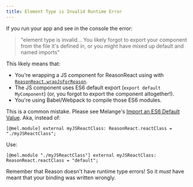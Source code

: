 ```yaml
---
title: Element Type is Invalid Runtime Error
---
```


If you run your app and see in the console the error:

> "element type is invalid... You likely forgot to export your component from the file it's defined in, or you might have mixed up default and named imports"

This likely means that:

- You're wrapping a JS component for ReasonReact using with [`ReasonReact.wrapJsForReason`](interop.md#reasonreact-using-reactjs).
- The JS component uses ES6 default export (`export default MyComponent`) (or, you forgot to export the component altogether!).
- You're using Babel/Webpack to compile those ES6 modules.

This is a common mistake. Please see Melange's [Import an ES6 Default Value][default-es6-values]. Aka, instead of:

```reason
[@mel.module] external myJSReactClass: ReasonReact.reactClass = "./myJSReactClass";
```

Use:

```reason
[@mel.module "./myJSReactClass"] external myJSReactClass: ReasonReact.reactClass = "default";
```

Remember that Reason doesn't have runtime type errors! So it _must_ have meant that your binding was written wrongly.

[default-es6-values]: https://melange.re/v4.0.0/communicate-with-javascript/#default-es6-values
